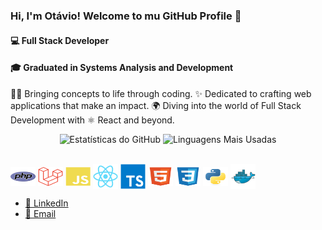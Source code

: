 ### Hi, I'm Otávio! Welcome to mu GitHub Profile 👋

#### 💻 Full Stack Developer
#### 🎓 Graduated in Systems Analysis and Development

👨‍💻 Bringing concepts to life through coding. ✨ Dedicated to crafting web applications that make an impact. 🌍 Diving into the world of Full Stack Development with ⚛️ React and beyond.

<p align="center">
  <img src="https://github-readme-stats.vercel.app/api?username=otavius1&show_icons=true&theme=radical" alt="Estatísticas do GitHub" height="150" />
  <img src="https://github-readme-stats.vercel.app/api/top-langs/?username=otavius1&layout=compact&theme=radical"  alt="Linguagens Mais Usadas" height="150" />
</p>

<div style="display: inline_block"><br>
  <img align="center" alt="PHP" height="30" width="40" src="https://raw.githubusercontent.com/devicons/devicon/master/icons/php/php-original.svg">
  <img align="center" alt="Laravel" height="30" width="40" src="https://raw.githubusercontent.com/devicons/devicon/master/icons/laravel/laravel-original.svg">
  <img align="center" alt="Js" height="30" width="40" src="https://raw.githubusercontent.com/devicons/devicon/master/icons/javascript/javascript-plain.svg">
  <img align="center" alt="React" height="40" width="40" src="https://raw.githubusercontent.com/devicons/devicon/master/icons/react/react-original.svg">
  <img align="center" alt="TypeScript" height="40" width="40" src="https://raw.githubusercontent.com/devicons/devicon/master/icons/typescript/typescript-original.svg">
  <img align="center" alt="HTML" height="30" width="40" src="https://raw.githubusercontent.com/devicons/devicon/master/icons/html5/html5-original.svg">
  <img align="center" alt="CSS" height="30" width="40" src="https://raw.githubusercontent.com/devicons/devicon/master/icons/css3/css3-original.svg">
  <img align="center" alt="Python" height="30" width="40" src="https://raw.githubusercontent.com/devicons/devicon/master/icons/python/python-original.svg">
  <img align="center" alt="Docker" height="40" width="40" src="https://raw.githubusercontent.com/devicons/devicon/master/icons/docker/docker-original.svg">
</div>

- [🔗 LinkedIn](https://www.linkedin.com/in/otavio-r-9684aa162/)
- [📧 Email](mailto:otavio.rodri3@gmail.com)

